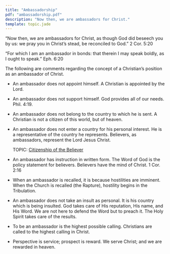 ```yaml
---
title: "Ambassadorship"
pdf: "ambassadorship.pdf"
description: "Now then, we are ambassadors for Christ."
template: topic.jade
---
```


“Now then, we are ambassadors for Christ, as though God did beseech you
by us: we pray you in Christ’s stead, be reconciled to God.” 2 Cor. 5:20

“For which I am an ambassador in bonds: that therein I may speak boldly,
as I ought to speak.” Eph. 6:20

The following are comments regarding the concept of a Christian’s
position as an ambassador of Christ.

* An ambassador does not appoint himself. A Christian is appointed by
the Lord.

* An ambassador does not support himself. God provides all of our needs.
Phil. 4:19.

* An ambassador does not belong to the country to which he is sent. A
Christian is not a citizen of this world, but of heaven.

*   An ambassador does not enter a country for his personal interest. He
    is a representative of the country he represents. Believers, as
    ambassadors, represent the Lord Jesus Christ.

    TOPIC: [Citizenship of the Believer](citizenship.html)

* An ambassador has instruction in written form. The Word of God is the
policy statement for believers. Believers have the mind of Christ. 1
Cor. 2:16

* When an ambassador is recalled, it is because hostilities are
imminent. When the Church is recalled (the Rapture), hostility begins in
the Tribulation.

* An ambassador does not take an insult as personal. It is his country
which is being insulted. God takes care of His reputation, His name, and
His Word. We are not here to defend the Word but to preach it. The Holy
Spirit takes care of the results.

* To be an ambassador is the highest possible calling. Christians are
called to the highest calling in Christ.

* Perspective is service; prospect is reward. We serve Christ; and we
are rewarded in heaven.

